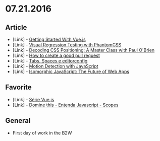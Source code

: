 # 07.21.2016

## Article

- \[Link\] - [Getting Started With Vue.js](https://www.sitepoint.com/getting-started-with-vue-js/)
- \[Link\] - [Visual Regression Testing with PhantomCSS](https://www.sitepoint.com/visual-regression-testing-with-phantomcss/)
- \[Link\] - [Decoding CSS Positioning: A Master Class with Paul O'Brien](https://www.sitepoint.com/decoding-css-positioning/)
- \[Link\] - [How to create a good pull request](https://blog.alphasmanifesto.com/2016/07/11/how-to-create-a-good-pull-request/)
- \[Link\] - [Tabs, Spaces e editorconfig](https://medium.com/@thassiov/tabs-spaces-e-editorconfig-9825e157e05#.t8kf2im1x)
- \[Link\] - [Motion Detection with JavaScript](http://codersblock.com/blog/motion-detection-with-javascript/)
- \[Link\] - [Isomorphic JavaScript: The Future of Web Apps](http://nerds.airbnb.com/isomorphic-javascript-future-web-apps/)


## Favorite

- \[Link\] - [Série Vue.js ](http://www.vedcasts.com.br/series/vuejs)
- \[Link\] - [Domine this - Entenda Javascript - Scopes](https://codecasts.com.br/lesson/domine-this-01-scopes)


## General

- First day of work in the B2W
